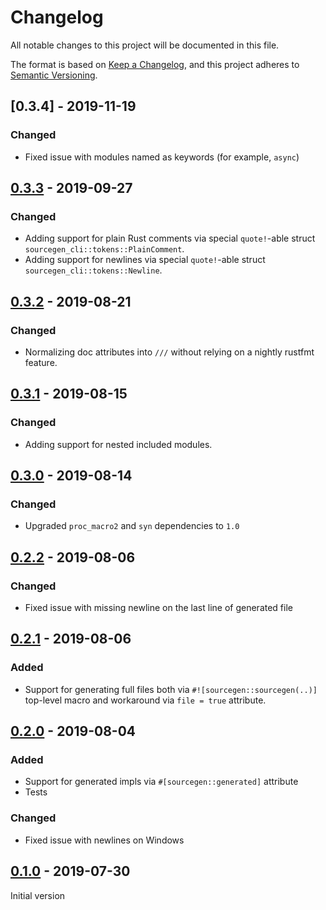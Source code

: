 
# Changelog
All notable changes to this project will be documented in this file.

The format is based on [Keep a Changelog](https://keepachangelog.com/en/1.0.0/),
and this project adheres to [Semantic Versioning](https://semver.org/spec/v2.0.0.html).

## [0.3.4] - 2019-11-19

### Changed

- Fixed issue with modules named as keywords (for example, `async`)

[0.3.3]: https://github.com/commure/sourcegen/releases/tag/sourcegen-cli-v0.3.3

## [0.3.3] - 2019-09-27

### Changed

- Adding support for plain Rust comments via special `quote!`-able struct `sourcegen_cli::tokens::PlainComment`.
- Adding support for newlines via special `quote!`-able struct `sourcegen_cli::tokens::Newline`.

[0.3.3]: https://github.com/commure/sourcegen/releases/tag/sourcegen-cli-v0.3.3

## [0.3.2] - 2019-08-21

### Changed

- Normalizing doc attributes into `///` without relying on a nightly rustfmt feature.

[0.3.2]: https://github.com/commure/sourcegen/releases/tag/sourcegen-cli-v0.3.2

## [0.3.1] - 2019-08-15

### Changed

- Adding support for nested included modules.

[0.3.1]: https://github.com/commure/sourcegen/releases/tag/sourcegen-cli-v0.3.1

## [0.3.0] - 2019-08-14

### Changed

- Upgraded `proc_macro2` and `syn` dependencies to `1.0`

[0.3.0]: https://github.com/commure/sourcegen/releases/tag/sourcegen-cli-v0.3.0

## [0.2.2] - 2019-08-06

### Changed

- Fixed issue with missing newline on the last line of generated file

[0.2.2]: https://github.com/commure/sourcegen/releases/tag/sourcegen-cli-v0.2.2

## [0.2.1] - 2019-08-06

### Added

- Support for generating full files both via `#![sourcegen::sourcegen(..)]` top-level macro and workaround via `file = true` attribute.

[0.2.1]: https://github.com/commure/sourcegen/releases/tag/sourcegen-cli-v0.2.1

## [0.2.0] - 2019-08-04

### Added

- Support for generated impls via `#[sourcegen::generated]` attribute
- Tests

### Changed

- Fixed issue with newlines on Windows

[0.2.0]: https://github.com/commure/sourcegen/releases/tag/sourcegen-cli-v0.2.0

## [0.1.0] - 2019-07-30

Initial version

[0.1.0]: https://github.com/commure/sourcegen/releases/tag/sourcegen-v0.1.0
